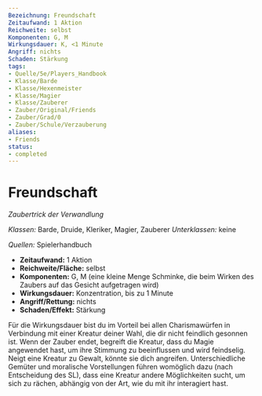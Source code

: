 ```yaml
---
Bezeichnung: Freundschaft
Zeitaufwand: 1 Aktion
Reichweite: selbst
Komponenten: G, M
Wirkungsdauer: K, <1 Minute
Angriff: nichts
Schaden: Stärkung
tags:
- Quelle/5e/Players_Handbook
- Klasse/Barde
- Klasse/Hexenmeister
- Klasse/Magier
- Klasse/Zauberer
- Zauber/Original/Friends
- Zauber/Grad/0
- Zauber/Schule/Verzauberung
aliases:
- Friends
status:
- completed
---
```

# Freundschaft
_Zaubertrick der Verwandlung_

_Klassen:_ Barde, Druide, Kleriker, Magier, Zauberer
_Unterklassen:_ keine

_Quellen:_ Spielerhandbuch

- **Zeitaufwand:** 1 Aktion
- **Reichweite/Fläche:** selbst
- **Komponenten:** G, M (eine kleine Menge Schminke, die beim Wirken des Zaubers auf das Gesicht aufgetragen wird)
- **Wirkungsdauer:** Konzentration, bis zu 1 Minute
- **Angriff/Rettung:** nichts
- **Schaden/Effekt:** Stärkung

Für die Wirkungsdauer bist du im Vorteil bei allen Charismawürfen in Verbindung mit einer Kreatur deiner Wahl, die dir nicht feindlich gesonnen ist. Wenn der Zauber endet, begreift die Kreatur, dass du Magie angewendet hast, um ihre Stimmung zu beeinflussen und wird feindselig. Neigt eine Kreatur zu Gewalt, könnte sie dich angreifen. Unterschiedliche Gemüter und moralische Vorstellungen führen womöglich dazu (nach Entscheidung des SL), dass eine Kreatur andere Möglichkeiten sucht, um sich zu rächen, abhängig von der Art, wie du mit ihr interagiert hast.